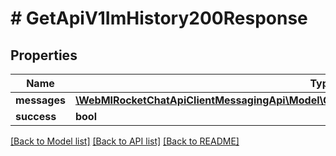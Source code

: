 # # GetApiV1ImHistory200Response

## Properties

Name | Type | Description | Notes
------------ | ------------- | ------------- | -------------
**messages** | [**\WebMIRocketChatApiClientMessagingApi\Model\GetApiV1ImHistory200ResponseMessagesInner[]**](GetApiV1ImHistory200ResponseMessagesInner.md) |  | [optional]
**success** | **bool** |  | [optional]

[[Back to Model list]](../../README.md#models) [[Back to API list]](../../README.md#endpoints) [[Back to README]](../../README.md)
